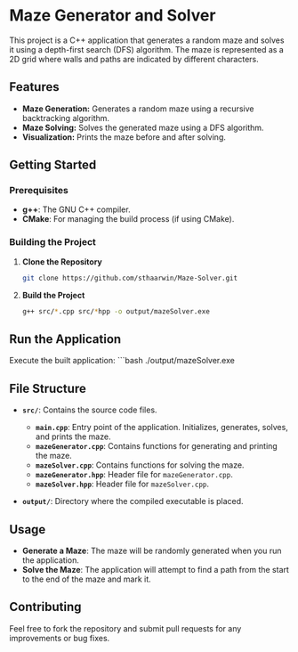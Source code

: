 # Maze Generator and Solver

This project is a C++ application that generates a random maze and solves it using a depth-first search (DFS) algorithm. The maze is represented as a 2D grid where walls and paths are indicated by different characters.

## Features

- **Maze Generation:** Generates a random maze using a recursive backtracking algorithm.
- **Maze Solving:** Solves the generated maze using a DFS algorithm.
- **Visualization:** Prints the maze before and after solving.

## Getting Started

### Prerequisites

- **g++**: The GNU C++ compiler.
- **CMake**: For managing the build process (if using CMake).

### Building the Project

1. **Clone the Repository**

   ```bash
   git clone https://github.com/sthaarwin/Maze-Solver.git


2. **Build the Project**
    ```bash
    g++ src/*.cpp src/*hpp -o output/mazeSolver.exe

## Run the Application

Execute the built application:
    ```bash
    ./output/mazeSolver.exe


## File Structure

- **`src/`**: Contains the source code files.
  - **`main.cpp`**: Entry point of the application. Initializes, generates, solves, and prints the maze.
  - **`mazeGenerator.cpp`**: Contains functions for generating and printing the maze.
  - **`mazeSolver.cpp`**: Contains functions for solving the maze.
  - **`mazeGenerator.hpp`**: Header file for `mazeGenerator.cpp`.
  - **`mazeSolver.hpp`**: Header file for `mazeSolver.cpp`.

- **`output/`**: Directory where the compiled executable is placed.

## Usage

- **Generate a Maze**: The maze will be randomly generated when you run the application.
- **Solve the Maze**: The application will attempt to find a path from the start to the end of the maze and mark it.

## Contributing

Feel free to fork the repository and submit pull requests for any improvements or bug fixes.

